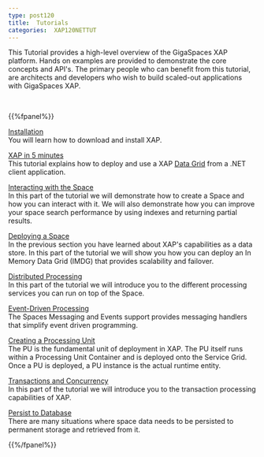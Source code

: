 ```yaml
---
type: post120
title:  Tutorials
categories:  XAP120NETTUT
---
```




This Tutorial provides a high-level overview of the GigaSpaces XAP platform. Hands on examples are provided to demonstrate the core concepts and API's. The primary people who can benefit from this tutorial, are architects and developers who wish to build scaled-out applications with GigaSpaces XAP.




<br>



{{%fpanel%}}

[Installation](./installation.html)<br>
You will learn   how to download and install XAP.


[XAP in 5 minutes](./dotnet-your-first-data-grid-application.html)<br>
This tutorial explains how to deploy and use a XAP [Data Grid](/product_overview/the-in-memory-data-grid.html) from a .NET client application.

[Interacting with the Space](./net-tutorial-part1.html)<br>
In this part of the tutorial we will demonstrate how to create a Space and how you can interact with it. We will also demonstrate how you can improve your space search performance by using indexes and returning partial results.

[Deploying a Space](./net-tutorial-part2.html)<br>
In the previous section  you have learned about XAP's capabilities as a data store. In this part of the tutorial we will show you how you can deploy an In Memory Data Grid (IMDG) that provides scalability and failover.

[Distributed Processing](./net-tutorial-part3.html)<br>
In this part of the tutorial we will introduce you to the different processing services you can run on top of the Space.

[Event-Driven Processing](./net-tutorial-part4.html)<br>
The Spaces Messaging and Events support provides messaging handlers that simplify event driven programming.

[Creating a Processing Unit](./net-tutorial-part5.html)<br>
The PU is the fundamental unit of deployment in XAP. The PU itself runs within a Processing Unit Container and is deployed onto the Service Grid. Once a PU is deployed, a PU instance is the actual runtime entity.

[Transactions and Concurrency](./net-tutorial-part6.html)<br>
In this part of the tutorial we will introduce you to the transaction processing capabilities of XAP.


[Persist to Database](./net-tutorial-part7.html)<br>
There are many situations where space data needs to be persisted to permanent storage and retrieved from it.




{{%/fpanel%}}

